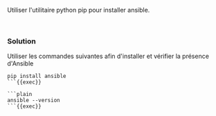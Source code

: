 Utiliser l'utilitaire python pip pour installer ansible.

<br>

### Solution
Utiliser les commandes suivantes afin d'installer et vérifier la présence d'Ansible

```plain
pip install ansible
```{{exec}}

```plain
ansible --version
```{{exec}}
